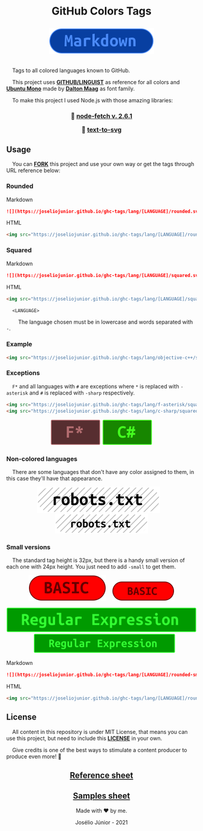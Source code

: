 <h1 align="center">
GitHub Colors Tags

![](./lang/markdown/rounded.svg)

</h1>

&nbsp;&nbsp;&nbsp;&nbsp;Tags to all colored languages known to GitHub.

&nbsp;&nbsp;&nbsp;&nbsp;This project uses **[GITHUB/LINGUIST](https://github.com/github/linguist)** as reference for all colors and **[Ubuntu Mono](https://fonts.google.com/specimen/Ubuntu+Mono?query=ubuntu+#license)** made by **[Dalton Maag](https://fonts.google.com/?query=Dalton+Maag)** as font family.

&nbsp;&nbsp;&nbsp;&nbsp;To make this project I used Node.js with those amazing libraries:

<h3 align="center">

📗 [node-fetch v. 2.6.1](https://www.npmjs.com/package/node-fetch)

📗 [text-to-svg](https://www.npmjs.com/package/text-to-svg)

</h3>

## Usage
&nbsp;&nbsp;&nbsp;&nbsp;You can **[FORK](https://github.com/joseliojunior/ghc-tags.git)** this project and use your own way or get the tags through URL reference below:

### Rounded

Markdown
~~~markdown
![](https://joseliojunior.github.io/ghc-tags/lang/[LANGUAGE]/rounded.svg)
~~~
HTML
~~~html
<img src="https://joseliojunior.github.io/ghc-tags/lang/[LANGUAGE]/rounded.svg">
~~~

### Squared
Markdown
~~~markdown
![](https://joseliojunior.github.io/ghc-tags/lang/[LANGUAGE]/squared.svg)
~~~
HTML
~~~html
<img src="https://joseliojunior.github.io/ghc-tags/lang/[LANGUAGE]/squared.svg">
~~~

&nbsp;&nbsp;&nbsp;&nbsp;`<LANGUAGE>`

&nbsp;&nbsp;&nbsp;&nbsp;&nbsp;&nbsp;&nbsp;&nbsp;The language chosen must be in lowercase and words separated with `-`.

### Example
~~~html
<img src="https://joseliojunior.github.io/ghc-tags/lang/objective-c++/squared.svg">
~~~

### Exceptions
&nbsp;&nbsp;&nbsp;&nbsp;`F*` and all languages with `#` are exceptions where `*` is replaced with `-asterisk` and `#` is replaced with `-sharp` respectively.
~~~html
<img src="https://joseliojunior.github.io/ghc-tags/lang/f-asterisk/squared.svg">
<img src="https://joseliojunior.github.io/ghc-tags/lang/c-sharp/squared.svg">
~~~
<div align="center">

![](./lang/f-asterisk/squared.svg) ![](./lang/c-sharp/squared.svg)

</div>


### Non-colored languages

&nbsp;&nbsp;&nbsp;&nbsp;There are some languages that don't have any color assigned to them, in this case they'll have that appearance.

<div align="center">

![](./lang/robots.txt/rounded.svg)&nbsp;&nbsp;&nbsp;&nbsp;![](./lang/robots.txt/rounded-small.svg)

</div>

### Small versions

&nbsp;&nbsp;&nbsp;&nbsp;The standard tag height is 32px, but there is a handy small version of each one with 24px height. You just need to add `-small` to get them.

<div align="center">

![](./lang/basic/rounded.svg)&nbsp;&nbsp;&nbsp;&nbsp;![](./lang/basic/rounded-small.svg)

![](./lang/regular-expression/squared.svg)&nbsp;&nbsp;&nbsp;&nbsp;![](./lang/regular-expression/squared-small.svg)

</div>

Markdown
~~~markdown
![](https://joseliojunior.github.io/ghc-tags/lang/[LANGUAGE]/rounded-small.svg)
~~~
HTML
~~~html
<img src="https://joseliojunior.github.io/ghc-tags/lang/[LANGUAGE]/rounded-small.svg">
~~~

## License
&nbsp;&nbsp;&nbsp;&nbsp;All content in this repository is under MIT License, that means you can use this project, but need to include this **[LICENSE](LICENSE)** in your own.

&nbsp;&nbsp;&nbsp;&nbsp;Give credits is one of the best ways to stimulate a content producer to produce even more! 🤩

<div align="center">

## [Reference sheet](reference/README.md)
## [Samples sheet](samples/README.md)

Made with ❤ by me.

Josélio Júnior - 2021

</div>

